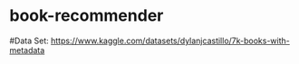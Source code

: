 ﻿# book-recommender


#Data Set:
https://www.kaggle.com/datasets/dylanjcastillo/7k-books-with-metadata
